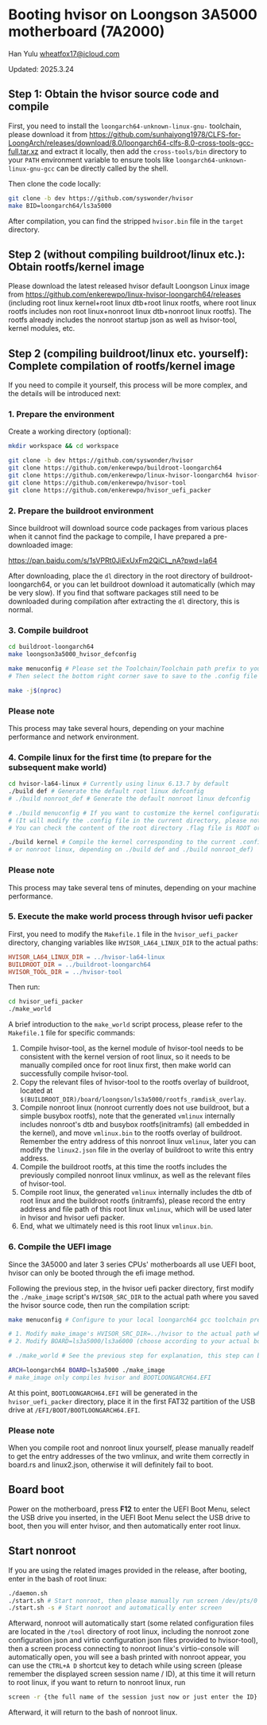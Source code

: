 # Booting hvisor on Loongson 3A5000 motherboard (7A2000)

Han Yulu <wheatfox17@icloud.com>

Updated: 2025.3.24

## Step 1: Obtain the hvisor source code and compile

First, you need to install the `loongarch64-unknown-linux-gnu-` toolchain, please download it from <https://github.com/sunhaiyong1978/CLFS-for-LoongArch/releases/download/8.0/loongarch64-clfs-8.0-cross-tools-gcc-full.tar.xz> and extract it locally, then add the `cross-tools/bin` directory to your `PATH` environment variable to ensure tools like `loongarch64-unknown-linux-gnu-gcc` can be directly called by the shell.

Then clone the code locally:

```bash
git clone -b dev https://github.com/syswonder/hvisor
make BID=loongarch64/ls3a5000
```
After compilation, you can find the stripped `hvisor.bin` file in the `target` directory.

## Step 2 (without compiling buildroot/linux etc.): Obtain rootfs/kernel image

Please download the latest released hvisor default Loongson Linux image from <https://github.com/enkerewpo/linux-hvisor-loongarch64/releases> (including root linux kernel+root linux dtb+root linux rootfs, where root linux rootfs includes non root linux+nonroot linux dtb+nonroot linux rootfs). The rootfs already includes the nonroot startup json as well as hvisor-tool, kernel modules, etc.

## Step 2 (compiling buildroot/linux etc. yourself): Complete compilation of rootfs/kernel image

If you need to compile it yourself, this process will be more complex, and the details will be introduced next:

### 1. Prepare the environment

Create a working directory (optional):

```bash
mkdir workspace && cd workspace

git clone -b dev https://github.com/syswonder/hvisor
git clone https://github.com/enkerewpo/buildroot-loongarch64
git clone https://github.com/enkerewpo/linux-hvisor-loongarch64 hvisor-la64-linux
git clone https://github.com/enkerewpo/hvisor-tool
git clone https://github.com/enkerewpo/hvisor_uefi_packer
```
### 2. Prepare the buildroot environment

Since buildroot will download source code packages from various places when it cannot find the package to compile, I have prepared a pre-downloaded image:

<https://pan.baidu.com/s/1sVPRt0JiExUxFm2QiCL_nA?pwd=la64>

After downloading, place the `dl` directory in the root directory of buildroot-loongarch64, or you can let buildroot download it automatically (which may be very slow). If you find that software packages still need to be downloaded during compilation after extracting the `dl` directory, this is normal.

### 3. Compile buildroot

```bash
cd buildroot-loongarch64
make loongson3a5000_hvisor_defconfig

make menuconfig # Please set the Toolchain/Toolchain path prefix to your local loongarch64 toolchain path and prefix
# Then select the bottom right corner save to save to the .config file

make -j$(nproc)
```

<div class="warning">
    <h3>Please note</h3>
    <p> This process may take several hours, depending on your machine performance and network environment.</p>
</div>


### 4. Compile linux for the first time (to prepare for the subsequent make world)

```bash
cd hvisor-la64-linux # Currently using linux 6.13.7 by default
./build def # Generate the default root linux defconfig
# ./build nonroot_def # Generate the default nonroot linux defconfig

# ./build menuconfig # If you want to customize the kernel configuration, you can use this command
# (It will modify the .config file in the current directory, please note whether you are modifying the configuration of root linux or nonroot linux,
# You can check the content of the root directory .flag file is ROOT or NONROOT)

./build kernel # Compile the kernel corresponding to the current .config (may be root linux
# or nonroot linux, depending on ./build def and ./build nonroot_def)
```

<div class="warning">
    <h3>Please note</h3>
    <p> This process may take several tens of minutes, depending on your machine performance.</p>
</div>

### 5. Execute the make world process through hvisor uefi packer

First, you need to modify the `Makefile.1` file in the `hvisor_uefi_packer` directory, changing variables like `HVISOR_LA64_LINUX_DIR` to the actual paths:

```Makefile
HVISOR_LA64_LINUX_DIR = ../hvisor-la64-linux
BUILDROOT_DIR = ../buildroot-loongarch64
HVISOR_TOOL_DIR = ../hvisor-tool
```

Then run:

```bash
cd hvisor_uefi_packer
./make_world
```

A brief introduction to the `make_world` script process, please refer to the `Makefile.1` file for specific commands:
1. Compile hvisor-tool, as the kernel module of hvisor-tool needs to be consistent with the kernel version of root linux, so it needs to be manually compiled once for root linux first, then make world can successfully compile hvisor-tool.
2. Copy the relevant files of hvisor-tool to the rootfs overlay of buildroot, located at `$(BUILDROOT_DIR)/board/loongson/ls3a5000/rootfs_ramdisk_overlay`.
3. Compile nonroot linux (nonroot currently does not use buildroot, but a simple busybox rootfs), note that the generated `vmlinux` internally includes nonroot's dtb and busybox rootfs(initramfs) (all embedded in the kernel), and move `vmlinux.bin` to the rootfs overlay of buildroot. Remember the entry address of this nonroot linux `vmlinux`, later you can modify the `linux2.json` file in the overlay of buildroot to write this entry address.
4. Compile the buildroot rootfs, at this time the rootfs includes the previously compiled nonroot linux vmlinux, as well as the relevant files of hvisor-tool.
5. Compile root linux, the generated `vmlinux` internally includes the dtb of root linux and the buildroot rootfs (initramfs), please record the entry address and file path of this root linux `vmlinux`, which will be used later in hvisor and hvisor uefi packer.
6. End, what we ultimately need is this root linux `vmlinux.bin`.

### 6. Compile the UEFI image

Since the 3A5000 and later 3 series CPUs' motherboards all use UEFI boot, hvisor can only be booted through the efi image method.

Following the previous step, in the hvisor uefi packer directory, first modify the `./make_image` script's `HVISOR_SRC_DIR` to the actual path where you saved the hvisor source code, then run the compilation script:

```bash
make menuconfig # Configure to your local loongarch64 gcc toolchain prefix, hvisor.bin path, vmlinux.bin path

# 1. Modify make_image's HVISOR_SRC_DIR=../hvisor to the actual path where you saved the hvisor source code, then run the script
# 2. Modify BOARD=ls3a5000/ls3a6000 (choose according to your actual board model), the BOARD in the env below is the same

# ./make_world # See the previous step for explanation, this step can be skipped if there is no need to recompile buildroot/linux

ARCH=loongarch64 BOARD=ls3a5000 ./make_image
# make_image only compiles hvisor and BOOTLOONGARCH64.EFI
```

At this point, `BOOTLOONGARCH64.EFI` will be generated in the `hvisor_uefi_packer` directory, place it in the first FAT32 partition of the USB drive at `/EFI/BOOT/BOOTLOONGARCH64.EFI`.

<div class="warning">
    <h3>Please note</h3>
    <p> When you compile root and nonroot linux yourself, please manually readelf to get the entry addresses of the two vmlinux, and write them correctly in board.rs and linux2.json, otherwise it will definitely fail to boot.
</div>


## Board boot

Power on the motherboard, press **F12** to enter the UEFI Boot Menu, select the USB drive you inserted, in the UEFI Boot Menu select the USB drive to boot, then you will enter hvisor, and then automatically enter root linux.

## Start nonroot

If you are using the related images provided in the release, after booting, enter in the bash of root linux:

```bash
./daemon.sh
./start.sh # Start nonroot, then please manually run screen /dev/pts/0
./start.sh -s # Start nonroot and automatically enter screen
```

Afterward, nonroot will automatically start (some related configuration files are located in the `/tool` directory of root linux, including the nonroot zone configuration json and virtio configuration json files provided to hvisor-tool), then a screen process connecting to nonroot linux's virtio-console will automatically open, you will see a bash printed with nonroot appear, you can use the `CTRL+A D` shortcut key to detach while using screen (please remember the displayed screen session name / ID), at this time it will return to root linux, if you want to return to nonroot linux, run

```bash
screen -r {the full name of the session just now or just enter the ID}
```

Afterward, it will return to the bash of nonroot linux.